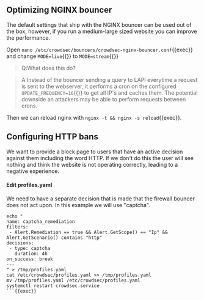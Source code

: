 ## Optimizing NGINX bouncer

The default settings that ship with the NGINX bouncer can be used out of the box, however, if you run a medium-large sized website you can improve the performance.

Open `nano /etc/crowdsec/bouncers/crowdsec-nginx-bouncer.conf`{{exec}} and change `MODE=live`{{}} to `MODE=stream`{{}}

>Q:What does this do?

>A:Instead of the bouncer sending a query to LAPI everytime a request is sent to the webserver, it performs a cron on the configured `UPDATE_FREQUENCY=10`{{}} to get all IP's and caches them. The potential downside an attackers may be able to perform requests between crons.

Then we can reload nginx with `nginx -t && nginx -s reload`{{exec}}.

## Configuring HTTP bans

We want to provide a block page to users that have an active decision against them including the word HTTP. If we don't do this the user will see nothing and think the website is not operating correctly, leading to a negative experience.

#### Edit profiles.yaml

We need to have a separate decision that is made that the firewall bouncer does not act upon. In this example we will use "captcha".

```
echo "
name: captcha_remediation
filters:
 - Alert.Remediation == true && Alert.GetScope() == "Ip" && Alert.GetScenario() contains "http"
decisions:
 - type: captcha
   duration: 4h
on_success: break
---
" > /tmp/profiles.yaml
cat /etc/crowdsec/profiles.yaml >> /tmp/profiles.yaml
mv /tmp/profiles.yaml /etc/crowdsec/profiles.yaml
systemctl restart crowdsec.service
```{{exec}}